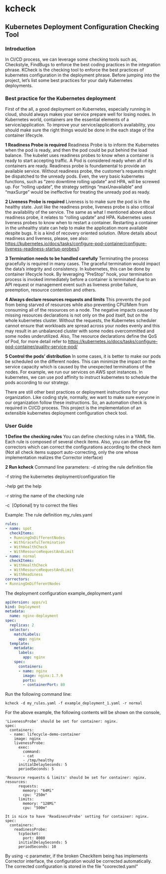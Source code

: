 # kcheck

## Kubernetes Deployment Configuration Checking Tool

### Introduction
In CI/CD process, we can leverage some checking tools such as, Checkstyle, FindBugs to enforce the best coding practices in the integration phrase. KCheck is the checking tool to enforce the best practices of kubernetes configuration in the deployment phrase. 
Before jumping into the project, let’s list some best practices for your daily Kubernetes deployments.

### Best practice for the Kubernetes deployment
First of the all, a good deployment on Kubernetes, especially running in cloud, should always makes your service prepare well for losing nodes.
In Kubernetes world, containers are the essential elements of a service/application. To improve your service/application’s availability, you should make sure the right things would be done in the each stage of the container lifecycle.

**1 Readiness Probe is required** 
Readiness Probe is to inform the Kubernetes when the pod is ready, and then the pod could be put behind the load balance. The kubelet uses readiness probes to know when a container is ready to start accepting traffic. A Pod is considered ready when all of its containers are ready.
Readiness probe is foundamental to provide an available service. Without readiness probe, the customer’s requests might be dispatched to the unready pods. Even, the very basic kubernetes functions, such as “zero downtime rolling update” and HPA, will be screwed up. For “rolling update”, the strategy settings “maxUnavailable” and “maxSurge” would be ineffective for treating the unready pod as ready.

**2 Liveness Probe is required**
Liveness is to make sure the pod is in the healthy state. Just like the readiness probe, liveness probe is also critical the availability of the service. The same as what I mentioned above about readiness probe, it relates to “rolling update” and HPA. Kubernetes uses liveness probes to know when to restart a container. Restarting a container in the unhealthy state can help to make the application more available despite bugs. It is a kind of recovery oriented solution.
(More details about readiness and liveness, please, see also: https://kubernetes.io/docs/tasks/configure-pod-container/configure-liveness-readiness-startup-probes/)

**3 Termination needs to be handled carefully**
Terminating the process gracefully is required in many cases. The graceful termination would impact the data’s integrity and consistency. In kubernetes, this can be done by container lifecycle hook. By leveraging “PreStop” hook, your termination process is invoked immediately before a container is terminated due to an API request or management event such as liveness probe failure, preemption, resource contention and others.

**4 Always declare resources requests and limits**
This prevents the pod from being starved of resources while also preventing CPU/Mem from consuming all of the resources on a node. The negative impacts caused by missing resources declarations is not only on the pod itself, but on the whole kubernetes cluster. Without the requests, the Kubernetes scheduler cannot ensure that workloads are spread across your nodes evenly and this may result in an unbalanced cluster with some nodes overcommitted and some nodes underutilized. Also, The resource declarations define the QoS of Pod, for more detail refer to https://kubernetes.io/docs/tasks/configure-pod-container/quality-service-pod/

**5 Control the pods’ distribution**
In some cases, it is better to make our pods be scheduled on the different nodes. This can minimize the impact on the service capacity which is caused by the unexpected terminations of the nodes. For example, we run our services on AWS spot instances. 
In kubernetes, we can use pod affinity to instruct kubernetes to schedule the pods according to our strategy.

There are still other best practices or deployment instructions for your organization. Like coding style, normally, we want to make sure everyone in our organization follow these instructions. So, an automation check is required in CI/CD process. 
This project is the implementation of an extensible kubernetes deployment configuration check tool.



### User Guide

**1 Define the checking rules**
You can define checking rules in a YAML file. Each rule is composed of several check items. Also, you can define the correctors which can correct the configurations according to the check item (Not all check items support auto-correcting, only the one whose implementation realizes the Corrector interface)


**2 Run kcheck**
Command line parameters: 
 -d string
  	the rule definition file

 -f string
  	the kubernetes deployment/configuration file

 -help
  	get the help

 -r string
  	the name of the checking rule

 -c	
​    [Optional] try to correct the files 

Example:
The rule definition 
my_rules.yaml
``` YAML
rules:
- name: spot
  checkItems:
  - RunningOnDifferentNodes
  - WithGracefulTermination
  - WithHealthCheck
  - WithResourceRequestAndLimit
- name: normal
  checkItems:
  - WithHealthCheck
  - WithResourceRequestAndLimit
  - WithReadiness
correctors:
- RunningOnDifferentNodes
```

The deployment configuration 
example_deployment.yaml
``` YAML
apiVersion: apps/v1
kind: Deployment
metadata:
  name: nginx-deployment
spec:
  replicas: 2
  selector:
    matchLabels:
      app: nginx
  template:
    metadata:
      labels:
        app: nginx
    spec:
      containers:
      - name: nginx
        image: nginx:1.7.9
        ports:
        - containerPort: 80
```

Run the following command line: 

```
kcheck -d my_rules.yaml -f example_deployment_1.yaml -r normal 
```

For the above example, the following contents will be shown on the console,

```
'LivenessProbe' should be set for container: nginx.
spec:
  containers:
  - name: lifecycle-demo-container
    image: nginx
    livenessProbe:
      exec:
        command:
        - cat
        - /tmp/healthy
      initialDelaySeconds: 5
      periodSeconds: 5

'Resource requests & limits' should be set for container: nginx.
resources:
      requests:
        memory: "64Mi"
        cpu: "250m"
      limits:
        memory: "128Mi"
        cpu: "500m"

It is nice to have 'ReadinessProbe' setting for container: nginx.
spec:
  containers:
    readinessProbe:
      tcpSocket:
        port: 8080
      initialDelaySeconds: 5
      periodSeconds: 10 

```

By using -c parameter, if the broken CheckItem being has implements Corrector interface, the configuration would be corrected automatically. The corrected configuration is stored in the file "coorected.yaml"